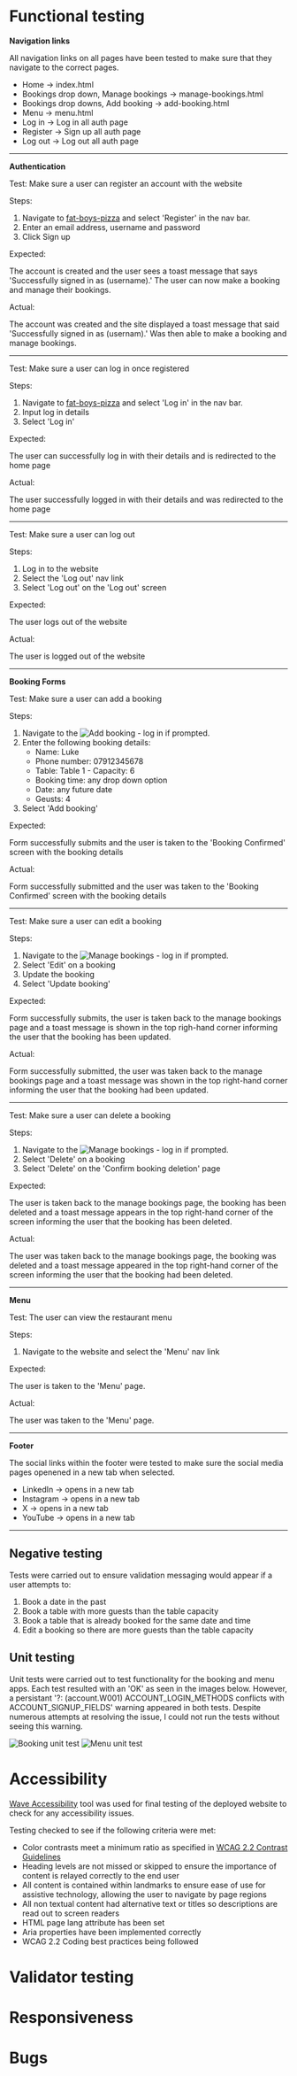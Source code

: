 # Functional testing

**Navigation links**

All navigation links on all pages have been tested to make sure that they navigate to the correct pages.

- Home -> index.html
- Bookings drop down, Manage bookings -> manage-bookings.html
- Bookings drop downs, Add booking -> add-booking.html
- Menu -> menu.html
- Log in -> Log in all auth page
- Register -> Sign up all auth page
- Log out -> Log out all auth page

<hr>

**Authentication**

Test: Make sure a user can register an account with the website

Steps:

1. Navigate to [fat-boys-pizza](https://fat-boys-pizza-70a70bee766d.herokuapp.com/) and select 'Register' in the nav bar.
2. Enter an email address, username and password
3. Click Sign up

Expected:

The account is created and the user sees a toast message that says 'Successfully signed in as (username).' The user can now make a booking and manage their bookings.

Actual:

The account was created and the site displayed a toast message that said 'Successfully signed in as (usernam).' Was then able to make a booking and manage bookings.

<hr>

Test: Make sure a user can log in once registered

Steps:

1. Navigate to [fat-boys-pizza](https://fat-boys-pizza-70a70bee766d.herokuapp.com/) and select 'Log in' in the nav bar.
2. Input log in details
3. Select 'Log in'

Expected:

The user can successfully log in with their details and is redirected to the home page

Actual:

The user successfully logged in with their details and was redirected to the home page

<hr>

Test: Make sure a user can log out

Steps:

1. Log in to the website
2. Select the 'Log out' nav link
3. Select 'Log out' on the 'Log out' screen

Expected:

The user logs out of the website

Actual:

The user is logged out of the website

<hr>

**Booking Forms**

Test: Make sure a user can add a booking

Steps:

1. Navigate to the ![Add booking](https://fat-boys-pizza-70a70bee766d.herokuapp.com/booking/add-booking/) - log in if prompted.
2. Enter the following booking details:
    - Name: Luke
    - Phone number: 07912345678
    - Table: Table 1 - Capacity: 6
    - Booking time: any drop down option
    - Date: any future date
    - Geusts: 4
3. Select 'Add booking'

Expected:

Form successfully submits and the user is taken to the 'Booking Confirmed' screen with the booking details

Actual:

Form successfully submitted and the user was taken to the 'Booking Confirmed' screen with the booking details

<hr>

Test: Make sure a user can edit a booking

Steps:

1. Navigate to the ![Manage bookings](https://fat-boys-pizza-70a70bee766d.herokuapp.com/booking/manage-bookings/) - log in if prompted.
2. Select 'Edit' on a booking
3. Update the booking
4. Select 'Update booking'

Expected:

Form successfully submits, the user is taken back to the manage bookings page and a toast message is shown in the top righ-hand corner informing the user that the booking has been updated.

Actual:

Form successfully submitted, the user was taken back to the manage bookings page and a toast message was shown in the top right-hand corner informing the user that the booking had been updated.

<hr>

Test: Make sure a user can delete a booking

Steps:

1. Navigate to the ![Manage bookings](https://fat-boys-pizza-70a70bee766d.herokuapp.com/booking/manage-bookings/) - log in if prompted.
2. Select 'Delete' on a booking
3. Select 'Delete' on the 'Confirm booking deletion' page

Expected:

The user is taken back to the manage bookings page, the booking has been deleted and a toast message appears in the top right-hand corner of the screen informing the user that the booking has been deleted.

Actual:

The user was taken back to the manage bookings page, the booking was deleted and a toast message appeared in the top right-hand corner of the screen informing the user that the booking had been deleted.

<hr>

**Menu**

Test: The user can view the restaurant menu

Steps:

1. Navigate to the website and select the 'Menu' nav link

Expected:

The user is taken to the 'Menu' page.

Actual:

The user was taken to the 'Menu' page.

<hr>

**Footer**

The social links within the footer were tested to make sure the social media pages openened in a new tab when selected.

- LinkedIn -> opens in a new tab
- Instagram -> opens in a new tab
- X -> opens in a new tab
- YouTube -> opens in a new tab

<hr>

## Negative testing

Tests were carried out to ensure validation messaging would appear if a user attempts to:

1. Book a date in the past
2. Book a table with more guests than the table capacity
3. Book a table that is already booked for the same date and time
4. Edit a booking so there are more guests than the table capacity

## Unit testing

Unit tests were carried out to test functionality for the booking and menu apps. Each test resulted with an 'OK' as seen in the images below. However, a persistant '?: (account.W001) ACCOUNT_LOGIN_METHODS conflicts with ACCOUNT_SIGNUP_FIELDS' warning appeared in both tests. Despite numerous attempts at resolving the issue, I could not run the tests without seeing this warning.

![Booking unit test](docs/testing/images/booking-unit-test.png)
![Menu unit test](docs/testing/images/menu-unit-test.png)

# Accessibility

[Wave Accessibility](https://wave.webaim.org/) tool was used for final testing of the deployed website to check for any accessibility issues.

Testing checked to see if the following criteria were met:

- Color contrasts meet a minimum ratio as specified in [WCAG 2.2 Contrast Guidelines](https://www.w3.org/WAI/WCAG22/Understanding/contrast-minimum.html)
- Heading levels are not missed or skipped to ensure the importance of content is relayed correctly to the end user
- All content is contained within landmarks to ensure ease of use for assistive technology, allowing the user to navigate by page regions
- All non textual content had alternative text or titles so descriptions are read out to screen readers
- HTML page lang attribute has been set
- Aria properties have been implemented correctly
- WCAG 2.2 Coding best practices being followed

# Validator testing

# Responsiveness

# Bugs
